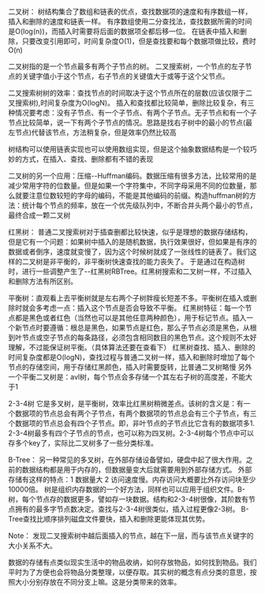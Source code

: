 二叉树：
树结构集合了数组和链表的优点，查找数据项的速度和有序数组一样，插入和删除的速度和链表一样。
有序数组使用二分查找法，查找数据所需的时间是O(log(n))，而插入时需要将后面的数据项全都后移一位。
在链表中插入和删除，只要改变引用即可，时间复杂度O(1)，但是查找要和每个数据项做比较，费时O(n)

二叉树指的是一个节点最多有两个子节点的树。
二叉搜索树，一个节点的左子节点的关键字值小于这个节点，右子节点的关键值大于或等于这个父节点。

二叉搜索树树的效率：查找节点的时间取决于这个节点所在的层数(应该仅限于二叉搜索树),时间复杂度为O(logN)。
插入和查找都比较简单，删除比较复杂，有三种情况要考虑：没有子节点、有一个子节点、有两个子节点。无子节点和有一个子节点比较简单，说一下有两个子节点的情况。思路是找右子树中的最小的节点(最左节点)代替该节点，方法稍复杂，但是效率仍然比较高

树结构可以使用链表实现也可以使用数组实现，但是这个抽象数据结构是一个较巧妙的方式，在插入、查找、删除都有不错的表现

二叉树的另一个应用：压缩--Huffman编码。数据压缩有很多方法，比较常用的是减少常用字符的位数量。但是如果一个字符集中，不同字母采用不同的位数量，那么就要注意位数较短的字母的编码，不能是其他编码的前缀。构造huffman树的方法：统计每个节点的频率，放在一个优先级队列中，不断合并头两个最小的节点，最终合成一颗二叉树


红黑树：
普通二叉搜索树对于插查删都比较快速，似乎是理想的数据存储结构，但是它有一个问题：如果树中插入的是随机数据，执行效果很好，但如果是有序的数据或者倒序，速度就变慢了，因为这个时候树就成了一张线性的链表了。我们这样的二叉树是非平衡的，非平衡树快速查找的能力丧失了。
于是通过在构造树时，进行一些调整产生了--红黑树RBTree。红黑树搜索和二叉树一样，不过插入和删除方法有所区别。

平衡树：直观看上去平衡树就是左右两个子树胖瘦长短差不多。平衡树在插入或删除时就会多考虑一点：插入这个节点是否会导致不平衡。
红黑树特征：每一个节点都是黑色或者红色（当然也可以是其他任意两种颜色），用于标记节点。插入一个新节点时要遵循：根总是黑色，如果节点是红色，那么子节点必须是黑色，从根到叶节点或空子节点的每条路径，必须包含相同数目的黑色节点。这个规则不太好理解，不过能保证树平衡。（具体算法还要在查看下）
红黑树查找、插入、删除的时间复杂度都是O(logN)，查找过程与普通二叉树一样，插入和删除时增加了每个节点的存储空间，用于存储红黑颜色，插入时需要旋转，比普通二叉树略慢
另外一个平衡二叉树是：avl树，每个节点会多存储一个其左右子树的高度差，不能大于1


2-3-4树
它是多叉树，是平衡树，效率比红黑树稍微差点。该树的含义是：有一个数据项的节点总会有两个子节点，有两个数据项的节点总会有三个子节点，有三个数据项的节点总会有四个子节点。即，非叶节点的子节点比它含有的数据项多1.
2-3-4树最多有四个子节点的节点，也可以称为四叉树。2-3-4树每个节点中可以存多个key了，实际比二叉树多了一些分类标准。

B-Tree：
另一种常见的多叉树，在外部存储设备譬如，硬盘中起了很大作用。之前的数据结构都是用于内存的，但数据量变大后就需要用到外部存储方式。
外部存储有这样的特点：1 数据量大 2 访问速度慢。内存访问大概要比外存访问块至少10000倍。
树是组织内存数据的一个好方法，同样也可以应用于组织文件。B-树，每个节点存的数据更多，譬如存一块数据。结构和2-3-4树很像，其阶数有节点拥有的最多字节点数决定。查找与2-3-4树很类似，插入过程更像2-3树。
B-Tree查找比顺序排列磁盘文件要快，插入和删除更能体现其优势。

Note：
发现二叉搜索树中越后面插入的节点，越在下一层，而与该节点关键字的大小关系不大。

数据的存储有点类似现实生活中的物品收纳，如何存放物品，如何找到物品。我们平时为了方便也会将物品分类整理，以便存取。其实树的概念有点分类的意思，按照大小分别存放在不同分支上嘛。这是分类带来的效率。